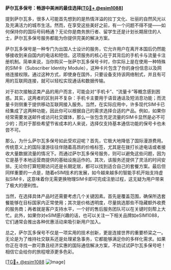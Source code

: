 **萨尔瓦多保号：畅游中美洲的最佳选择[[TG💪+ @esim1088](https://t.me/s/esim1088)]**

提到萨尔瓦多，很多人可能首先想到的是热情洋溢的拉丁文化、壮丽的自然风光以及充满活力的城市生活。然而，在享受这些美好之前，有一个问题不得不提——如何保持你的国际号码畅通？无论你是商务旅行者、留学生还是计划长期居住的人士，萨尔瓦多保号服务都能为你提供完美的解决方案。

萨尔瓦多保号是一种专门为出国人士设计的服务，它允许用户在离开本国后仍然能够接收到来自国内的电话和短信。这项服务的核心在于其背后的手机卡与流量卡注册机制。简单来说，当你购买一张萨尔瓦多保号卡时，你实际上是在使用一种特殊的SIM卡（Subscriber Identity Module），这种卡片包含了你的身份信息以及网络连接权限。通过这种方式，即使身在国外，只要设备支持该网络制式，并且有可用的互联网连接，就可以轻松实现通话和数据传输。

对于初次接触这类产品的用户而言，可能会对“手机卡”、“流量卡”等概念感到困惑。其实，这两者的区别并不复杂：手机卡主要用于语音通话及短消息功能；而流量卡则侧重于提供移动互联网接入服务。当然，在实际应用中，许多现代SIM卡已经集成了这两种功能，因此你可以根据自己的需求选择合适的产品。例如，如果你经常需要发送邮件或访问社交媒体，那么一张包含充足流量的SIM卡显然是必不可少的；而对于那些希望节省成本的人来说，选择仅支持基本通信功能的保号卡也未尝不可。

那么，为什么萨尔瓦多保号如此受欢迎呢？首先，它极大地降低了国际漫游费用。传统意义上的国际漫游往往伴随着高昂的价格标签，尤其是在拨打长途电话或者接收大量数据流量的情况下。而通过萨尔瓦多保号服务，则可以避免这些问题，因为它是基于本地运营商提供的基础设施运作的。其次，该服务还提供了灵活的时间安排。无论你打算短期访问还是长期定居，都可以找到适合自己的套餐方案。最后但同样重要的一点是，随着eSIM技术的发展，如今越来越多的智能手机开始支持虚拟SIM卡，这意味着你无需更换物理SIM卡即可完成注册过程，这无疑为用户带来了极大的便利性。

当然，在选择具体产品时还需要考虑几个关键因素。首先是覆盖范围，确保所选套餐能够在目标国家内正常使用；其次是价格透明度，尽量挑选那些不隐藏额外收费的服务商；再者就是客户支持水平，一个好的售后服务团队可以在关键时刻帮上大忙。此外，如果你对eSIM感兴趣的话，也可以关注一下相关品牌如eSIM1088，它们通常会推出各种优惠活动来吸引新用户加入。

总之，萨尔瓦多保号不仅是一项实用的技术创新，更是连接世界的重要桥梁之一。无论是为了维持社交联系还是处理紧急事务，它都能够满足你的多样化需求。如果你正在寻找一款可靠且经济实惠的国际通信解决方案，不妨试试萨尔瓦多保号吧！相信它会给你的旅程增添更多色彩。

[[TG💪+ @esim1088](https://t.me/s/esim1088) ![Image](https://i.postimg.cc/4NQfJmqS/Snipaste-2025-05-13-00-14-12.png)]